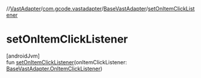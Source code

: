 //[VastAdapter](../../../index.md)/[com.gcode.vastadapter](../index.md)/[BaseVastAdapter](index.md)/[setOnItemClickListener](set-on-item-click-listener.md)

# setOnItemClickListener

[androidJvm]\
fun [setOnItemClickListener](set-on-item-click-listener.md)(onItemClickListener: [BaseVastAdapter.OnItemClickListener](-on-item-click-listener/index.md))
